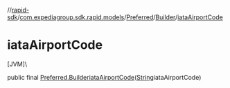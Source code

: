 //[rapid-sdk](../../../../index.md)/[com.expediagroup.sdk.rapid.models](../../index.md)/[Preferred](../index.md)/[Builder](index.md)/[iataAirportCode](iata-airport-code.md)

# iataAirportCode

[JVM]\

public final [Preferred.Builder](index.md)[iataAirportCode](iata-airport-code.md)([String](https://docs.oracle.com/javase/8/docs/api/java/lang/String.html)iataAirportCode)
